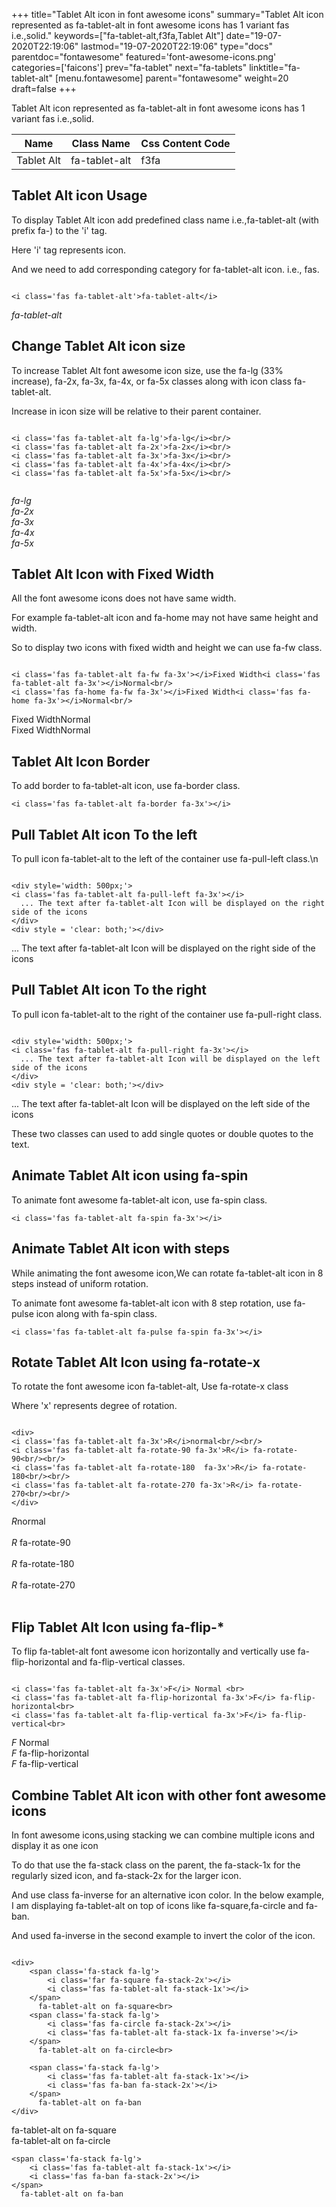 +++
title="Tablet Alt icon in font awesome icons"
summary="Tablet Alt icon represented as fa-tablet-alt in font awesome icons has 1 variant fas i.e.,solid."
keywords=["fa-tablet-alt,f3fa,Tablet Alt"]
date="19-07-2020T22:19:06"
lastmod="19-07-2020T22:19:06"
type="docs"
parentdoc="fontawesome"
featured='font-awesome-icons.png'
categories=['faicons']
prev="fa-tablet"
next="fa-tablets"
linktitle="fa-tablet-alt"
[menu.fontawesome]
parent="fontawesome"
weight=20
draft=false
+++


Tablet Alt icon represented as fa-tablet-alt in font awesome icons has 1 variant fas i.e.,solid.

<div class='table-responsive'><table class='table'><thead><tr><th>Name</th><th>Class Name</th><th>Css Content Code</th></tr></thead><tbody><tr><td>Tablet Alt</td><td>fa-tablet-alt</td><td>f3fa</td></tr></tbody></table></div>



## Tablet Alt icon Usage

To display Tablet Alt icon add predefined class name i.e.,fa-tablet-alt (with prefix fa-) to the 'i' tag.

Here 'i' tag represents icon.

And we need to add corresponding category for fa-tablet-alt icon. i.e., fas.


```

<i class='fas fa-tablet-alt'>fa-tablet-alt</i>
```

<i class='fas fa-tablet-alt'>fa-tablet-alt</i>




## Change Tablet Alt icon size
To increase Tablet Alt font awesome icon size, use the fa-lg (33% increase), fa-2x, fa-3x, fa-4x, or fa-5x classes along with icon class fa-tablet-alt.

Increase in icon size will be relative to their parent container. 

```

<i class='fas fa-tablet-alt fa-lg'>fa-lg</i><br/>
<i class='fas fa-tablet-alt fa-2x'>fa-2x</i><br/>
<i class='fas fa-tablet-alt fa-3x'>fa-3x</i><br/>
<i class='fas fa-tablet-alt fa-4x'>fa-4x</i><br/>
<i class='fas fa-tablet-alt fa-5x'>fa-5x</i><br/>
            
```

<i class='fas fa-tablet-alt fa-lg'>fa-lg</i><br/>
<i class='fas fa-tablet-alt fa-2x'>fa-2x</i><br/>
<i class='fas fa-tablet-alt fa-3x'>fa-3x</i><br/>
<i class='fas fa-tablet-alt fa-4x'>fa-4x</i><br/>
<i class='fas fa-tablet-alt fa-5x'>fa-5x</i><br/>
            



## Tablet Alt Icon with Fixed Width 

All the font awesome icons does not have same width.

For example fa-tablet-alt icon and fa-home may not have same height and width.

So to display two icons with fixed width and height we can use fa-fw class.


```

<i class='fas fa-tablet-alt fa-fw fa-3x'></i>Fixed Width<i class='fas fa-tablet-alt fa-3x'></i>Normal<br/>
<i class='fas fa-home fa-fw fa-3x'></i>Fixed Width<i class='fas fa-home fa-3x'></i>Normal<br/>
```

<i class='fas fa-tablet-alt fa-fw fa-3x'></i>Fixed Width<i class='fas fa-tablet-alt fa-3x'></i>Normal<br/>
<i class='fas fa-home fa-fw fa-3x'></i>Fixed Width<i class='fas fa-home fa-3x'></i>Normal<br/>



## Tablet Alt Icon Border 

To add border to fa-tablet-alt icon, use fa-border class.


```
<i class='fas fa-tablet-alt fa-border fa-3x'></i>

```
<i class='fas fa-tablet-alt fa-border fa-3x'></i>





## Pull Tablet Alt icon To the left

To pull icon fa-tablet-alt to the left of the container use fa-pull-left class.\n

```

<div style='width: 500px;'>
<i class='fas fa-tablet-alt fa-pull-left fa-3x'></i>
  ... The text after fa-tablet-alt Icon will be displayed on the right side of the icons
</div>
<div style = 'clear: both;'></div>
```

<div style='width: 500px;'>
<i class='fas fa-tablet-alt fa-pull-left fa-3x'></i>
  ... The text after fa-tablet-alt Icon will be displayed on the right side of the icons
</div>
<div style = 'clear: both;'></div>




## Pull Tablet Alt icon To the right
To pull icon fa-tablet-alt to the right of the container use fa-pull-right class.

```

<div style='width: 500px;'>
<i class='fas fa-tablet-alt fa-pull-right fa-3x'></i>
  ... The text after fa-tablet-alt Icon will be displayed on the left side of the icons
</div>
<div style = 'clear: both;'></div>
```

<div style='width: 500px;'>
<i class='fas fa-tablet-alt fa-pull-right fa-3x'></i>
  ... The text after fa-tablet-alt Icon will be displayed on the left side of the icons
</div>
<div style = 'clear: both;'></div>

These two classes can used to add single quotes or double quotes to the text.


## Animate Tablet Alt icon using fa-spin
To animate font awesome fa-tablet-alt icon, use fa-spin class.

```
<i class='fas fa-tablet-alt fa-spin fa-3x'></i>
```
<i class='fas fa-tablet-alt fa-spin fa-3x'></i>




## Animate Tablet Alt icon with steps
While animating the font awesome icon,We can rotate fa-tablet-alt icon in 8 steps instead of uniform rotation.

To animate font awesome fa-tablet-alt icon with 8 step rotation, use fa-pulse icon along with fa-spin class.


```
<i class='fas fa-tablet-alt fa-pulse fa-spin fa-3x'></i>

```
<i class='fas fa-tablet-alt fa-pulse fa-spin fa-3x'></i>





## Rotate Tablet Alt Icon using fa-rotate-x
To rotate the font awesome icon fa-tablet-alt, Use fa-rotate-x class

Where 'x' represents degree of rotation.


```

<div>
<i class='fas fa-tablet-alt fa-3x'>R</i>normal<br/><br/>
<i class='fas fa-tablet-alt fa-rotate-90 fa-3x'>R</i> fa-rotate-90<br/><br/> 
<i class='fas fa-tablet-alt fa-rotate-180  fa-3x'>R</i> fa-rotate-180<br/><br/> 
<i class='fas fa-tablet-alt fa-rotate-270 fa-3x'>R</i> fa-rotate-270<br/><br/>
</div>
```

<div>
<i class='fas fa-tablet-alt fa-3x'>R</i>normal<br/><br/>
<i class='fas fa-tablet-alt fa-rotate-90 fa-3x'>R</i> fa-rotate-90<br/><br/> 
<i class='fas fa-tablet-alt fa-rotate-180  fa-3x'>R</i> fa-rotate-180<br/><br/> 
<i class='fas fa-tablet-alt fa-rotate-270 fa-3x'>R</i> fa-rotate-270<br/><br/>
</div>




## Flip Tablet Alt Icon using fa-flip-*
To flip fa-tablet-alt font awesome icon horizontally and vertically use fa-flip-horizontal and fa-flip-vertical classes. 

```

<i class='fas fa-tablet-alt fa-3x'>F</i> Normal <br>
<i class='fas fa-tablet-alt fa-flip-horizontal fa-3x'>F</i> fa-flip-horizontal<br>
<i class='fas fa-tablet-alt fa-flip-vertical fa-3x'>F</i> fa-flip-vertical<br>
```

<i class='fas fa-tablet-alt fa-3x'>F</i> Normal <br>
<i class='fas fa-tablet-alt fa-flip-horizontal fa-3x'>F</i> fa-flip-horizontal<br>
<i class='fas fa-tablet-alt fa-flip-vertical fa-3x'>F</i> fa-flip-vertical<br>




## Combine Tablet Alt icon with other font awesome icons
In font awesome icons,using stacking we can combine multiple icons and display it as one icon 

To do that use the fa-stack class on the parent, the fa-stack-1x for the regularly sized icon, and fa-stack-2x for the larger icon.

And use class fa-inverse for an alternative icon color. 
In the below example, I am displaying fa-tablet-alt on top of icons like fa-square,fa-circle and fa-ban.

And used fa-inverse in the second example to invert the color of the icon.

```

<div>
    <span class='fa-stack fa-lg'>
        <i class='far fa-square fa-stack-2x'></i>
        <i class='fas fa-tablet-alt fa-stack-1x'></i>
    </span>
      fa-tablet-alt on fa-square<br>
    <span class='fa-stack fa-lg'>
        <i class='fas fa-circle fa-stack-2x'></i>
        <i class='fas fa-tablet-alt fa-stack-1x fa-inverse'></i>
    </span>
      fa-tablet-alt on fa-circle<br>

    <span class='fa-stack fa-lg'>
        <i class='fas fa-tablet-alt fa-stack-1x'></i>
        <i class='fas fa-ban fa-stack-2x'></i>
    </span>
      fa-tablet-alt on fa-ban
</div>
```

<div>
    <span class='fa-stack fa-lg'>
        <i class='far fa-square fa-stack-2x'></i>
        <i class='fas fa-tablet-alt fa-stack-1x'></i>
    </span>
      fa-tablet-alt on fa-square<br>
    <span class='fa-stack fa-lg'>
        <i class='fas fa-circle fa-stack-2x'></i>
        <i class='fas fa-tablet-alt fa-stack-1x fa-inverse'></i>
    </span>
      fa-tablet-alt on fa-circle<br>

    <span class='fa-stack fa-lg'>
        <i class='fas fa-tablet-alt fa-stack-1x'></i>
        <i class='fas fa-ban fa-stack-2x'></i>
    </span>
      fa-tablet-alt on fa-ban
</div>






